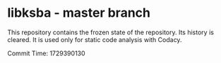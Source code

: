 # libksba - master branch

This repository contains the frozen state of the repository.
Its history is cleared. It is used only for static code
analysis with Codacy.

Commit Time: 1729390130